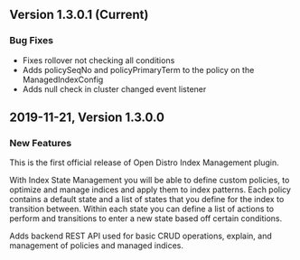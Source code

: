 ## Version 1.3.0.1 (Current)

### Bug Fixes

* Fixes rollover not checking all conditions
* Adds policySeqNo and policyPrimaryTerm to the policy on the ManagedIndexConfig
* Adds null check in cluster changed event listener

## 2019-11-21, Version 1.3.0.0

### New Features

This is the first official release of Open Distro Index Management plugin.

With Index State Management you will be able to define custom policies, to optimize and manage indices and apply them to index patterns.
Each policy contains a default state and a list of states that you define for the index to transition between.
Within each state you can define a list of actions to perform and transitions to enter a new state based off certain conditions.

Adds backend REST API used for basic CRUD operations, explain, and management of policies and managed indices.

